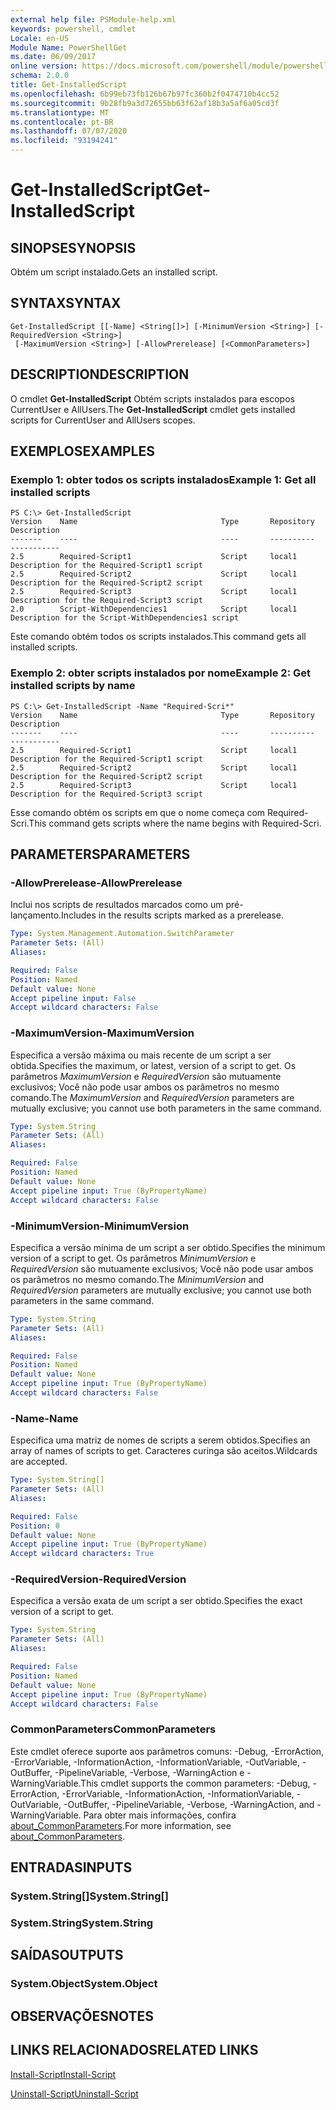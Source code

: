 ```yaml
---
external help file: PSModule-help.xml
keywords: powershell, cmdlet
Locale: en-US
Module Name: PowerShellGet
ms.date: 06/09/2017
online version: https://docs.microsoft.com/powershell/module/powershellget/get-installedscript?view=powershell-7.1&WT.mc_id=ps-gethelp
schema: 2.0.0
title: Get-InstalledScript
ms.openlocfilehash: 6b99eb73fb126b67b97fc360b2f0474710b4cc52
ms.sourcegitcommit: 9b28fb9a3d72655bb63f62af18b3a5af6a05cd3f
ms.translationtype: MT
ms.contentlocale: pt-BR
ms.lasthandoff: 07/07/2020
ms.locfileid: "93194241"
---
```

# <span data-ttu-id="621ca-103">Get-InstalledScript</span><span class="sxs-lookup"><span data-stu-id="621ca-103">Get-InstalledScript</span></span>

## <span data-ttu-id="621ca-104">SINOPSE</span><span class="sxs-lookup"><span data-stu-id="621ca-104">SYNOPSIS</span></span>
<span data-ttu-id="621ca-105">Obtém um script instalado.</span><span class="sxs-lookup"><span data-stu-id="621ca-105">Gets an installed script.</span></span>

## <span data-ttu-id="621ca-106">SYNTAX</span><span class="sxs-lookup"><span data-stu-id="621ca-106">SYNTAX</span></span>

```
Get-InstalledScript [[-Name] <String[]>] [-MinimumVersion <String>] [-RequiredVersion <String>]
 [-MaximumVersion <String>] [-AllowPrerelease] [<CommonParameters>]
```

## <span data-ttu-id="621ca-107">DESCRIPTION</span><span class="sxs-lookup"><span data-stu-id="621ca-107">DESCRIPTION</span></span>

<span data-ttu-id="621ca-108">O cmdlet **Get-InstalledScript** Obtém scripts instalados para escopos CurrentUser e AllUsers.</span><span class="sxs-lookup"><span data-stu-id="621ca-108">The **Get-InstalledScript** cmdlet gets installed scripts for CurrentUser and AllUsers scopes.</span></span>

## <span data-ttu-id="621ca-109">EXEMPLOS</span><span class="sxs-lookup"><span data-stu-id="621ca-109">EXAMPLES</span></span>

### <span data-ttu-id="621ca-110">Exemplo 1: obter todos os scripts instalados</span><span class="sxs-lookup"><span data-stu-id="621ca-110">Example 1: Get all installed scripts</span></span>

```
PS C:\> Get-InstalledScript
Version    Name                                Type       Repository           Description
-------    ----                                ----       ----------           -----------
2.5        Required-Script1                    Script     local1               Description for the Required-Script1 script
2.5        Required-Script2                    Script     local1               Description for the Required-Script2 script
2.5        Required-Script3                    Script     local1               Description for the Required-Script3 script
2.0        Script-WithDependencies1            Script     local1               Description for the Script-WithDependencies1 script
```

<span data-ttu-id="621ca-111">Este comando obtém todos os scripts instalados.</span><span class="sxs-lookup"><span data-stu-id="621ca-111">This command gets all installed scripts.</span></span>

### <span data-ttu-id="621ca-112">Exemplo 2: obter scripts instalados por nome</span><span class="sxs-lookup"><span data-stu-id="621ca-112">Example 2: Get installed scripts by name</span></span>

```
PS C:\> Get-InstalledScript -Name "Required-Scri*"
Version    Name                                Type       Repository           Description
-------    ----                                ----       ----------           -----------
2.5        Required-Script1                    Script     local1               Description for the Required-Script1 script
2.5        Required-Script2                    Script     local1               Description for the Required-Script2 script
2.5        Required-Script3                    Script     local1               Description for the Required-Script3 script
```

<span data-ttu-id="621ca-113">Esse comando obtém os scripts em que o nome começa com Required-Scri.</span><span class="sxs-lookup"><span data-stu-id="621ca-113">This command gets scripts where the name begins with Required-Scri.</span></span>

## <span data-ttu-id="621ca-114">PARAMETERS</span><span class="sxs-lookup"><span data-stu-id="621ca-114">PARAMETERS</span></span>

### <span data-ttu-id="621ca-115">-AllowPrerelease</span><span class="sxs-lookup"><span data-stu-id="621ca-115">-AllowPrerelease</span></span>

<span data-ttu-id="621ca-116">Inclui nos scripts de resultados marcados como um pré-lançamento.</span><span class="sxs-lookup"><span data-stu-id="621ca-116">Includes in the results scripts marked as a prerelease.</span></span>

```yaml
Type: System.Management.Automation.SwitchParameter
Parameter Sets: (All)
Aliases:

Required: False
Position: Named
Default value: None
Accept pipeline input: False
Accept wildcard characters: False
```

### <span data-ttu-id="621ca-117">-MaximumVersion</span><span class="sxs-lookup"><span data-stu-id="621ca-117">-MaximumVersion</span></span>

<span data-ttu-id="621ca-118">Especifica a versão máxima ou mais recente de um script a ser obtida.</span><span class="sxs-lookup"><span data-stu-id="621ca-118">Specifies the maximum, or latest, version of a script to get.</span></span>
<span data-ttu-id="621ca-119">Os parâmetros *MaximumVersion* e *RequiredVersion* são mutuamente exclusivos; Você não pode usar ambos os parâmetros no mesmo comando.</span><span class="sxs-lookup"><span data-stu-id="621ca-119">The *MaximumVersion* and *RequiredVersion* parameters are mutually exclusive; you cannot use both parameters in the same command.</span></span>

```yaml
Type: System.String
Parameter Sets: (All)
Aliases:

Required: False
Position: Named
Default value: None
Accept pipeline input: True (ByPropertyName)
Accept wildcard characters: False
```

### <span data-ttu-id="621ca-120">-MinimumVersion</span><span class="sxs-lookup"><span data-stu-id="621ca-120">-MinimumVersion</span></span>

<span data-ttu-id="621ca-121">Especifica a versão mínima de um script a ser obtido.</span><span class="sxs-lookup"><span data-stu-id="621ca-121">Specifies the minimum version of a script to get.</span></span>
<span data-ttu-id="621ca-122">Os parâmetros *MinimumVersion* e *RequiredVersion* são mutuamente exclusivos; Você não pode usar ambos os parâmetros no mesmo comando.</span><span class="sxs-lookup"><span data-stu-id="621ca-122">The *MinimumVersion* and *RequiredVersion* parameters are mutually exclusive; you cannot use both parameters in the same command.</span></span>

```yaml
Type: System.String
Parameter Sets: (All)
Aliases:

Required: False
Position: Named
Default value: None
Accept pipeline input: True (ByPropertyName)
Accept wildcard characters: False
```

### <span data-ttu-id="621ca-123">-Name</span><span class="sxs-lookup"><span data-stu-id="621ca-123">-Name</span></span>

<span data-ttu-id="621ca-124">Especifica uma matriz de nomes de scripts a serem obtidos.</span><span class="sxs-lookup"><span data-stu-id="621ca-124">Specifies an array of names of scripts to get.</span></span>
<span data-ttu-id="621ca-125">Caracteres curinga são aceitos.</span><span class="sxs-lookup"><span data-stu-id="621ca-125">Wildcards are accepted.</span></span>

```yaml
Type: System.String[]
Parameter Sets: (All)
Aliases:

Required: False
Position: 0
Default value: None
Accept pipeline input: True (ByPropertyName)
Accept wildcard characters: True
```

### <span data-ttu-id="621ca-126">-RequiredVersion</span><span class="sxs-lookup"><span data-stu-id="621ca-126">-RequiredVersion</span></span>

<span data-ttu-id="621ca-127">Especifica a versão exata de um script a ser obtido.</span><span class="sxs-lookup"><span data-stu-id="621ca-127">Specifies the exact version of a script to get.</span></span>

```yaml
Type: System.String
Parameter Sets: (All)
Aliases:

Required: False
Position: Named
Default value: None
Accept pipeline input: True (ByPropertyName)
Accept wildcard characters: False
```

### <span data-ttu-id="621ca-128">CommonParameters</span><span class="sxs-lookup"><span data-stu-id="621ca-128">CommonParameters</span></span>

<span data-ttu-id="621ca-129">Este cmdlet oferece suporte aos parâmetros comuns: -Debug, -ErrorAction, -ErrorVariable, -InformationAction, -InformationVariable, -OutVariable, -OutBuffer, -PipelineVariable, -Verbose, -WarningAction e -WarningVariable.</span><span class="sxs-lookup"><span data-stu-id="621ca-129">This cmdlet supports the common parameters: -Debug, -ErrorAction, -ErrorVariable, -InformationAction, -InformationVariable, -OutVariable, -OutBuffer, -PipelineVariable, -Verbose, -WarningAction, and -WarningVariable.</span></span> <span data-ttu-id="621ca-130">Para obter mais informações, confira [about_CommonParameters](https://go.microsoft.com/fwlink/?LinkID=113216).</span><span class="sxs-lookup"><span data-stu-id="621ca-130">For more information, see [about_CommonParameters](https://go.microsoft.com/fwlink/?LinkID=113216).</span></span>

## <span data-ttu-id="621ca-131">ENTRADAS</span><span class="sxs-lookup"><span data-stu-id="621ca-131">INPUTS</span></span>

### <span data-ttu-id="621ca-132">System.String[]</span><span class="sxs-lookup"><span data-stu-id="621ca-132">System.String[]</span></span>

### <span data-ttu-id="621ca-133">System.String</span><span class="sxs-lookup"><span data-stu-id="621ca-133">System.String</span></span>

## <span data-ttu-id="621ca-134">SAÍDAS</span><span class="sxs-lookup"><span data-stu-id="621ca-134">OUTPUTS</span></span>

### <span data-ttu-id="621ca-135">System.Object</span><span class="sxs-lookup"><span data-stu-id="621ca-135">System.Object</span></span>

## <span data-ttu-id="621ca-136">OBSERVAÇÕES</span><span class="sxs-lookup"><span data-stu-id="621ca-136">NOTES</span></span>

## <span data-ttu-id="621ca-137">LINKS RELACIONADOS</span><span class="sxs-lookup"><span data-stu-id="621ca-137">RELATED LINKS</span></span>

[<span data-ttu-id="621ca-138">Install-Script</span><span class="sxs-lookup"><span data-stu-id="621ca-138">Install-Script</span></span>](Install-Script.md)

[<span data-ttu-id="621ca-139">Uninstall-Script</span><span class="sxs-lookup"><span data-stu-id="621ca-139">Uninstall-Script</span></span>](Uninstall-Script.md)


